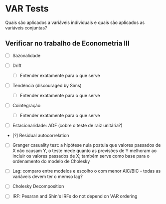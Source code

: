 # VAR Tests

Quais são aplicados a variáveis individuais e quais são aplicados as variáveis conjuntas?

## Verificar no trabalho de Econometria III

- [ ] Sazonalidade

- [ ] Drift
    - [ ] Entender exatamente para o que serve

- [ ] Tendência (discouraged by Sims)
    - [ ] Entender exatamente para o que serve

- [ ] Cointegração
    - [ ] Entender exatamente para o que serve


- [ ] Estacionaridade: ADF (cobre o teste de raiz unitária?)

- [?] Residual autocorrelation

- [ ] Granger casuality test: a hipótese nula postula que valores passados de X não causam Y, o teste mede quanto as previsões de Y melhoram ao incluir os valores passados de X; também serve como base para o ordenamento do modelo de Cholesky

- [ ] Lag: comparo entre modelos e escolho o com menor AIC/BIC - todas as variáveis devem ter o memso lag?

- [ ] Cholesky Decomposition

- [ ] IRF: Pesaran and Shin's IRFs do not depend on VAR ordering
